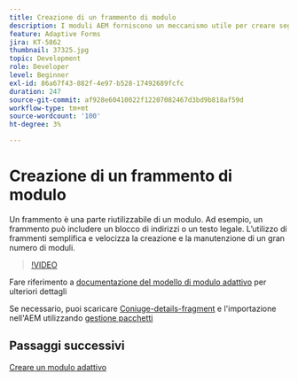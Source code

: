 ```yaml
---
title: Creazione di un frammento di modulo
description: I moduli AEM forniscono un meccanismo utile per creare segmenti di modulo una sola volta, come un pannello o un gruppo di campi, e riutilizzarli in moduli adattivi.
feature: Adaptive Forms
jira: KT-5862
thumbnail: 37325.jpg
topic: Development
role: Developer
level: Beginner
exl-id: 86a67f43-882f-4e97-b528-17492689fcfc
duration: 247
source-git-commit: af928e60410022f12207082467d3bd9b818af59d
workflow-type: tm+mt
source-wordcount: '100'
ht-degree: 3%

---
```


# Creazione di un frammento di modulo

Un frammento è una parte riutilizzabile di un modulo. Ad esempio, un frammento può includere un blocco di indirizzi o un testo legale. L’utilizzo di frammenti semplifica e velocizza la creazione e la manutenzione di un gran numero di moduli.


>[!VIDEO](https://video.tv.adobe.com/v/37325?quality=12&learn=on)



Fare riferimento a [documentazione del modello di modulo adattivo](https://experienceleague.adobe.com/docs/experience-manager-65/forms/adaptive-forms-basic-authoring/adaptive-form-fragments.html) per ulteriori dettagli

Se necessario, puoi scaricare [Coniuge-details-fragment](assets/spouse-details-fragment.zip) e l&#39;importazione nell&#39;AEM utilizzando [gestione pacchetti](http://localhost:4502/crx/packmgr/index.jsp)

## Passaggi successivi

[Creare un modulo adattivo](./create-adaptive-form.md)
